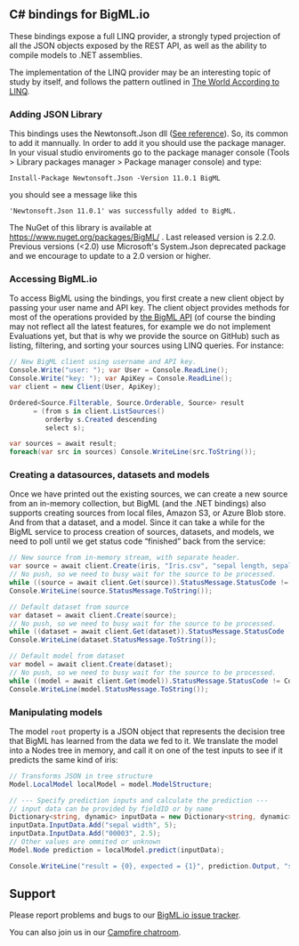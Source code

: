 ## C# bindings for BigML.io

These bindings expose a full LINQ provider, a strongly typed
projection of all the JSON objects exposed by the REST API, as well as
the ability to compile models to .NET assemblies.

The implementation of the LINQ provider may be an interesting topic of
study by itself, and follows the pattern outlined in
[The World According to LINQ](http://queue.acm.org/detail.cfm?id=2024658).

### Adding JSON Library

This bindings uses the Newtonsoft.Json dll
([See reference](https://www.nuget.org/packages/Newtonsoft.Json/11.0.1)).
So, its common to add it mannually. In order to add it you should use the
package manager. In your visual studio enviroments
go to the package manager console (Tools > Library packages
manager > Package manager console) and type:
```Shell
Install-Package Newtonsoft.Json -Version 11.0.1 BigML
```
you should see a message like this
```Shell
'Newtonsoft.Json 11.0.1' was successfully added to BigML.
```
The NuGet of this library is available at https://www.nuget.org/packages/BigML/ .
Last released version is 2.2.0. Previous versions (<2.0) use Microsoft's
System.Json deprecated package and we encourage to update to a 2.0 version or higher.


### Accessing BigML.io

To access BigML using the bindings, you first create a new client
object by passing your user name and API key. The client object
provides methods for most of the operations provided by
[the BigML API](https://bigml.com/developers) (of course the binding
may not reflect all the latest features, for example we do not
implement Evaluations yet, but that is why we provide the source on
GitHub) such as listing, filtering, and sorting your sources using
LINQ queries.  For instance:

```c#
// New BigML client using username and API key.
Console.Write("user: "); var User = Console.ReadLine();
Console.Write("key: "); var ApiKey = Console.ReadLine();
var client = new Client(User, ApiKey);

Ordered<Source.Filterable, Source.Orderable, Source> result
      = (from s in client.ListSources()
	     orderby s.Created descending
	     select s);

var sources = await result;
foreach(var src in sources) Console.WriteLine(src.ToString());
```

### Creating a datasources, datasets and models

Once we have printed out the existing sources, we can create a new
source from an in-memory collection, but BigML (and the .NET bindings)
also supports creating sources from local files, Amazon S3, or Azure
Blob store. And from that a dataset, and a model. Since it can take a
while for the BigML service to process creation of sources, datasets,
and models, we need to poll until we get status code “finished” back
from the service:

```c#
// New source from in-memory stream, with separate header.
var source = await client.Create(iris, "Iris.csv", "sepal length, sepal width, petal length, petal width, species");
// No push, so we need to busy wait for the source to be processed.
while ((source = await client.Get(source)).StatusMessage.StatusCode != Code.Finished) await Task.Delay(10);
Console.WriteLine(source.StatusMessage.ToString());

// Default dataset from source
var dataset = await client.Create(source);
// No push, so we need to busy wait for the source to be processed.
while ((dataset = await client.Get(dataset)).StatusMessage.StatusCode != Code.Finished) await Task.Delay(10);
Console.WriteLine(dataset.StatusMessage.ToString());

// Default model from dataset
var model = await client.Create(dataset);
// No push, so we need to busy wait for the source to be processed.
while ((model = await client.Get(model)).StatusMessage.StatusCode != Code.Finished) await Task.Delay(10);
Console.WriteLine(model.StatusMessage.ToString());
```

### Manipulating models

The model `root` property is a JSON object that represents the decision
tree that BigML has learned from the data we fed to it. We translate
the model into a Nodes tree in memory, and call it on one of the test 
inputs to see if it predicts the same kind of iris:

```c#
// Transforms JSON in tree structure 
Model.LocalModel localModel = model.ModelStructure;

// --- Specify prediction inputs and calculate the prediction ---
// input data can be provided by fieldID or by name
Dictionary<string, dynamic> inputData = new Dictionary<string, dynamic>();
inputData.InputData.Add("sepal width", 5);
inputData.InputData.Add("00003", 2.5);
// Other values are ommited or unknown
Model.Node prediction = localModel.predict(inputData);

Console.WriteLine("result = {0}, expected = {1}", prediction.Output, "setosa");
```

## Support

Please report problems and bugs to our
[BigML.io issue tracker](https://github.com/bigmlcom/io/issues).

You can also join us in our
[Campfire chatroom](https://bigmlinc.campfirenow.com/f20a0).
